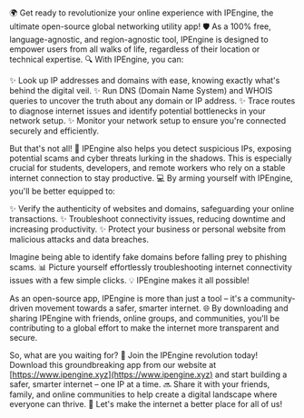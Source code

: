 🌍 Get ready to revolutionize your online experience with IPEngine, the ultimate open-source global networking utility app! 🛡️ As a 100% free, language-agnostic, and region-agnostic tool, IPEngine is designed to empower users from all walks of life, regardless of their location or technical expertise. 🔍 With IPEngine, you can:

✨ Look up IP addresses and domains with ease, knowing exactly what's behind the digital veil.
✨ Run DNS (Domain Name System) and WHOIS queries to uncover the truth about any domain or IP address.
✨ Trace routes to diagnose internet issues and identify potential bottlenecks in your network setup.
✨ Monitor your network setup to ensure you're connected securely and efficiently.

But that's not all! 🚀 IPEngine also helps you detect suspicious IPs, exposing potential scams and cyber threats lurking in the shadows. This is especially crucial for students, developers, and remote workers who rely on a stable internet connection to stay productive. 💻 By arming yourself with IPEngine, you'll be better equipped to:

✨ Verify the authenticity of websites and domains, safeguarding your online transactions.
✨ Troubleshoot connectivity issues, reducing downtime and increasing productivity.
✨ Protect your business or personal website from malicious attacks and data breaches.

Imagine being able to identify fake domains before falling prey to phishing scams. 📊 Picture yourself effortlessly troubleshooting internet connectivity issues with a few simple clicks. 💡 IPEngine makes it all possible!

As an open-source app, IPEngine is more than just a tool – it's a community-driven movement towards a safer, smarter internet. 🌐 By downloading and sharing IPEngine with friends, online groups, and communities, you'll be contributing to a global effort to make the internet more transparent and secure.

So, what are you waiting for? 🎉 Join the IPEngine revolution today! Download this groundbreaking app from our website at [https://www.ipengine.xyz](https://www.ipengine.xyz) and start building a safer, smarter internet – one IP at a time. 🔜 Share it with your friends, family, and online communities to help create a digital landscape where everyone can thrive. 🌟 Let's make the internet a better place for all of us!